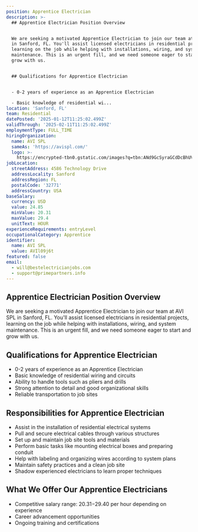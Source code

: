 ```yaml
---
position: Apprentice Electrician
description: >-
  ## Apprentice Electrician Position Overview


  We are seeking a motivated Apprentice Electrician to join our team at AVI SPL
  in Sanford, FL. You'll assist licensed electricians in residential projects,
  learning on the job while helping with installations, wiring, and system
  maintenance. This is an urgent fill, and we need someone eager to start and
  grow with us.


  ## Qualifications for Apprentice Electrician


  - 0-2 years of experience as an Apprentice Electrician

  - Basic knowledge of residential wi...
location: 'Sanford, FL'
team: Residential
datePosted: '2025-01-12T11:25:02.499Z'
validThrough: '2025-02-11T11:25:02.499Z'
employmentType: FULL_TIME
hiringOrganization:
  name: AVI SPL
  sameAs: 'https://avispl.com/'
  logo: >-
    https://encrypted-tbn0.gstatic.com/images?q=tbn:ANd9GcSyraGCdDcBhUVCLjb9MI2McsVysMD7wjYlIQ&s
jobLocation:
  streetAddress: 4586 Technology Drive
  addressLocality: Sanford
  addressRegion: FL
  postalCode: '32771'
  addressCountry: USA
baseSalary:
  currency: USD
  value: 24.85
  minValue: 20.31
  maxValue: 29.4
  unitText: HOUR
experienceRequirements: entryLevel
occupationalCategory: Apprentice
identifier:
  name: AVI SPL
  value: AVIl09j6t
featured: false
email:
  - will@bestelectricianjobs.com
  - support@primepartners.info
---
```




## Apprentice Electrician Position Overview

We are seeking a motivated Apprentice Electrician to join our team at AVI SPL in Sanford, FL. You'll assist licensed electricians in residential projects, learning on the job while helping with installations, wiring, and system maintenance. This is an urgent fill, and we need someone eager to start and grow with us.

## Qualifications for Apprentice Electrician

- 0-2 years of experience as an Apprentice Electrician
- Basic knowledge of residential wiring and circuits
- Ability to handle tools such as pliers and drills
- Strong attention to detail and good organizational skills
- Reliable transportation to job sites

## Responsibilities for Apprentice Electrician

- Assist in the installation of residential electrical systems
- Pull and secure electrical cables through various structures
- Set up and maintain job site tools and materials
- Perform basic tasks like mounting electrical boxes and preparing conduit
- Help with labeling and organizing wires according to system plans
- Maintain safety practices and a clean job site
- Shadow experienced electricians to learn proper techniques

## What We Offer Our Apprentice Electricians

- Competitive salary range: $20.31-$29.40 per hour depending on experience
- Career advancement opportunities
- Ongoing training and certifications
